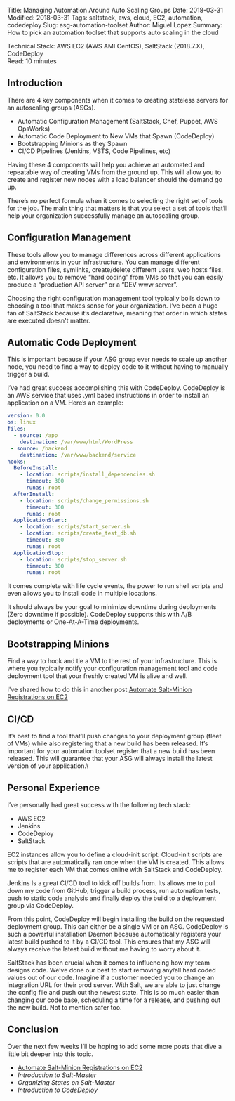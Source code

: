 Title: Managing Automation Around Auto Scaling Groups
Date: 2018-03-31
Modified: 2018-03-31
Tags: saltstack, aws, cloud, EC2, automation, codedeploy
Slug: asg-automation-toolset
Author: Miguel Lopez
Summary: How to pick an automation toolset that supports auto scaling in the cloud


Technical Stack: AWS EC2 (AWS AMI CentOS), SaltStack (2018.7.X), CodeDeploy  
Read: 10 minutes 

## **Introduction**

There are 4 key components when it comes to creating stateless servers for an autoscaling groups (ASGs). 

- Automatic Configuration Management (SaltStack, Chef, Puppet, AWS OpsWorks) 
- Automatic Code Deployment to New VMs that Spawn (CodeDeploy) 
- Bootstrapping Minions as they Spawn
- CI/CD Pipelines (Jenkins, VSTS, Code Pipelines, etc) 

Having these 4 components will help you achieve an automated and repeatable way of creating VMs from the ground up. This will allow you to create and register new nodes with a load balancer should the demand go up. 

There’s no perfect formula when it comes to selecting the right set of tools for the job. The main thing that matters is that you select a set of tools that’ll help your organization successfully manage an autoscaling group. 

## **Configuration Management**

These tools allow you to manage differences across different applications and environments in your infrastructure. You can manage different configuration files, symlinks, create/delete different users, web hosts files, etc. It allows you to remove “hard coding” from VMs so that you can easily produce a “production API server” or a “DEV www server”.

Choosing the right configuration management tool typically boils down to choosing a tool that makes sense for your organization. I’ve been a huge fan of SaltStack because it’s declarative, meaning that order in which states are executed doesn't matter. 

## **Automatic Code Deployment**

This is important because if your ASG group ever needs to scale up another node, you need to find a way to deploy code to it without having to manually trigger a build. 

I’ve had great success accomplishing this with CodeDeploy. CodeDeploy is an AWS service that uses .yml based instructions in order to install an application on a VM. Here’s an example:

```yml
version: 0.0
os: linux
files:
  - source: /app
    destination: /var/www/html/WordPress
 - source: /backend
    destination: /var/www/backend/service
hooks:
  BeforeInstall:
    - location: scripts/install_dependencies.sh
      timeout: 300
      runas: root
  AfterInstall:
    - location: scripts/change_permissions.sh
      timeout: 300
      runas: root
  ApplicationStart:
    - location: scripts/start_server.sh
    - location: scripts/create_test_db.sh
      timeout: 300
      runas: root
  ApplicationStop:
    - location: scripts/stop_server.sh
      timeout: 300
      runas: root
```

It comes complete with life cycle events, the power to run shell scripts and even allows you to install code in multiple locations. 

It should always be your goal to minimize downtime during deployments (Zero downtime if possible). CodeDeploy supports this with A/B deployments or One-At-A-Time deployments.

## **Bootstrapping Minions**

Find a way to hook and tie a VM to the rest of your infrastructure. This is where you typically notify your configuration management tool and code deployment tool that your freshly created VM is alive and well. 

I've shared how to do this in another post [Automate Salt-Minion Registrations on EC2](http://www.devlo.io/bootstrap-salt.html#bootstrap-salt)

## **CI/CD**

It’s best to find a tool that’ll push changes to your deployment group (fleet of VMs) while also registering that a new build has been released. It’s important for your automation toolset register that a new build has been released. This will guarantee that your ASG will always install the latest version of your application.\

## **Personal Experience** 

I’ve personally had great success with the following tech stack:

- AWS EC2
- Jenkins
- CodeDeploy
- SaltStack

EC2 instances allow you to define a cloud-init script. Cloud-init scripts are scripts that are automatically ran once when the VM is created. This allows me to register each VM that comes online with SaltStack and CodeDeploy. 

Jenkins Is a great CI/CD tool to kick off builds from. Its allows me to pull down my code from GitHub, trigger a build process, run automation tests, push to static code analysis and finally deploy the build to a deployment group via CodeDeploy. 

From this point, CodeDeploy will begin installing the build on the requested deployment group. This can either be a single VM or an ASG. CodeDeploy is such a powerful installation Daemon because automatically registers your latest build pushed to it by a CI/CD tool. This ensures that my ASG will always receive the latest build without me having to worry about it. 

SaltStack has been crucial when it comes to influencing how my team designs code. We’ve done our best to start removing any/all hard coded values out of our code. Imagine if a customer needed you to change an integration URL for their prod server. With Salt, we are able to just change the config file and push out the newest state. This is so much easier than changing our code base, scheduling a time for a release, and pushing out the new build. Not to mention safer too. 

## **Conclusion**

Over the next few weeks I’ll be hoping to add some more posts that dive a little bit deeper into this topic.

- [Automate Salt-Minion Registrations on EC2](http://www.devlo.io/bootstrap-salt.html#bootstrap-salt)
- _Introduction to Salt-Master_
- _Organizing States on Salt-Master_
- _Introduction to CodeDeploy_